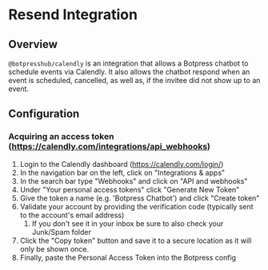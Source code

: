 # Resend Integration

## Overview

`@botpresshub/calendly` is an integration that allows a Botpress chatbot to schedule events via Calendly. It also allows the chatbot respond when an event is scheduled, cancelled, as well as, if the invitee did not show up to an event.

## Configuration

### Acquiring an access token (https://calendly.com/integrations/api_webhooks)

1. Login to the Calendly dashboard (https://calendly.com/login/)
2. In the navigation bar on the left, click on "Integrations & apps"
3. In the search bar type "Webhooks" and click on "API and webhooks"
4. Under "Your personal access tokens" click "Generate New Token"
5. Give the token a name (e.g. 'Botpress Chatbot') and click "Create token"
6. Validate your account by providing the verification code (typically sent to the account's email address)
   1. If you don't see it in your inbox be sure to also check your Junk/Spam folder
7. Click the "Copy token" button and save it to a secure location as it will only be shown once.
8. Finally, paste the Personal Access Token into the Botpress config
